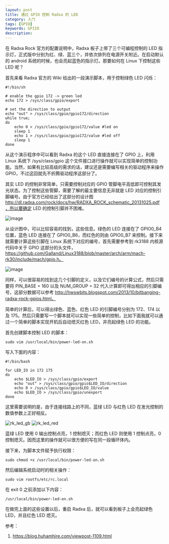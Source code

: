 ```yaml
---
layout: post
title: 通过 GPIO 控制 Radxa 的 LED
category: 入门
tags: [GPIO]
keywords: GPIIO
description: 
---
```


在 Radxa Rock 官方的配置说明中，Radxa 板子上带了三个可编程控制的 LED 指示灯，正式版中分别为红、绿、蓝三个，并依次排列在电源开关附近。在启动默认的 android 系统的时候，也会亮起蓝色的指示灯。那要如何在 Linux 下控制这些 LED 呢？

首先来看 Radxa 官方的 Wiki 给出的一段演示脚本，用于控制绿色 LED 闪烁：

```
#!/bin/sh
 
# enable the gpio 172 -> green led
echo 172 > /sys/class/gpio/export
 
# set the direction to output
echo "out" > /sys/class/gpio/gpio172/direction
while true;
do
    echo 0 > /sys/class/gpio/gpio172/value #led on
    sleep 1
    echo 1 > /sys/class/gpio/gpio172/value #led off
    sleep 1
done

```

从这个演示程序中可以看到 Radxa 的这个 LED 直接连接在了 GPIO 上，利用 Linux 系统下 /sys/class/gpio 这个文件接口进行操作就可以实现简单的控制功能。当然，如果有比较高级的需求的话，建议还是需要编写相关的驱动程序来操作 GPIO，不过这回就先不折腾驱动程序这部分了。

其实 LED 的控制非常简单，只需要控制对应的 GPIO 管脚电平高低即可控制其发光状态。为了控制这些管脚，需要了解的最主要信息无非就是 LED 对应的控制引脚编号。由于官方已经给出了这部分的设计图 http://dl.radxa.com/rock/docs/hw/RADXA_ROCK_schematic_20131025.pdf，所以要确定 LED 的控制引脚并不困难。

![image](https://blog.huhamhire.com/wp-content/uploads/2014/02/rk_led_gpio.png)

从设计图中，可以比较容易的找到，这些信息。绿色的 LED 连接在了 GPIO0_B4 位置，蓝色 LED 连接在了 GPIO0_B6，而红色的则由 GPIO0_B7 来控制。接下来就需要计算这些引脚在 Linux 系统下对应的编号，首先需要参考到 rk3188 内核源代码中关于 GPIO 这部分的头文件，https://github.com/Galland/Linux3188/blob/master/arch/arm/mach-rk30/include/mach/gpio.h。

![image](https://blog.huhamhire.com/wp-content/uploads/2014/02/rk_led_pin.png)

同样，可以很容易的找到这几个引脚的定义，以及它们编号的计算公式，然后只需要将 PIN_BASE = 160 以及 NUM_GROUP = 32 代入计算即可得出相应的引脚编号，这部分数据可以参考 http://hwswbits.blogspot.com/2013/10/bitbanging-radxa-rock-gpios.html。

简单的计算后，可以得出绿色、蓝色、红色 LED 的引脚编号分别为 172、174 以及 175。然后只需要写一个脚本就可以实现一些简单的控制，比如下面我就可以通过一个简单的脚本实现开机后自动熄灭红色 LED，并亮起绿色 LED 的功能。

首先创建脚本控制 LED 的脚本：

```
sudo vim /usr/local/bin/power-led-on.sh
```

写入下面的内容：

```
#!/bin/bash
 
for LED_IO in 172 175
do
    echo $LED_IO > /sys/class/gpio/export
    echo "out" > /sys/class/gpio/gpio$LED_IO/direction
    echo 0 > /sys/class/gpio/gpio$LED_IO/value
    echo $LED_IO > /sys/class/gpio/unexport
done
```

这里需要说明的是，由于连接线路上的不同，蓝绿 LED 与红色 LED 在发光控制的数值参数上正好相反。

![rk_led_gb](https://blog.huhamhire.com/wp-content/uploads/2014/02/rk_led_gb.png)
![
rk_led_red](https://blog.huhamhire.com/wp-content/uploads/2014/02/rk_led_red.png)

蓝绿 LED 使用 0 输出控制点亮，1 控制熄灭；而红色 LED 则使用 1 控制点亮，0 控制熄灭。因而这里的操作就可以很方便的写在同一段循环体内。

接下来，为脚本文件赋予执行权限：

```
sudo chmod +x /usr/local/bin/power-led-on.sh
```

然后编辑系统启动时的相关操作：

```
sudo vim rootfs/etc/rc.local
```

在 exit 0 之前添加以下内容：

```
/usr/local/bin/power-led-on.sh
```

在做完上面的这些设置以后，重启 Radxa 后，就可以看到板子上会亮起绿色 LED，并且红色 LED 熄灭。

参考：

1. https://blog.huhamhire.com/viewpost-1109.html